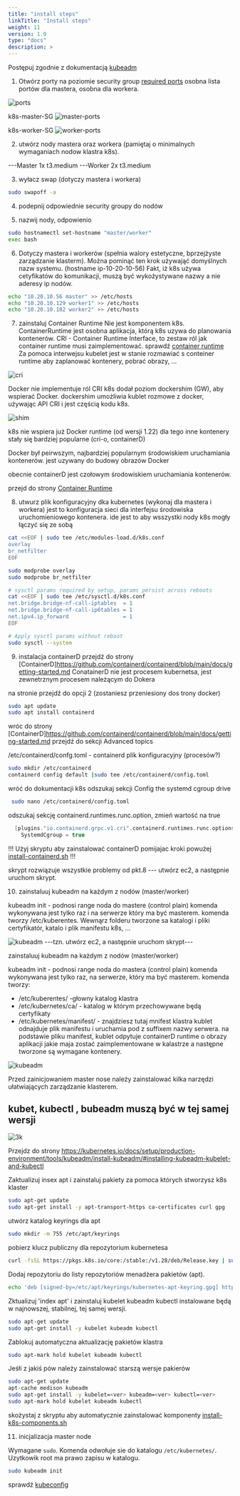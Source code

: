 ```yaml
---
title: "install steps"
linkTitle: "Install steps"
weight: 11
version: 1.0
type: "docs"
description: >
---
```


Postępuj zgodnie z dokumentacją [kubeadm](https://kubernetes.io/docs/setup/production-environment/tools/kubeadm/install-kubeadm/)



1. Otwórz porty na poziomie security group [required ports](https://kubernetes.io/docs/reference/networking/ports-and-protocols/)
   osobna lista portów dla mastera, osobna dla workera.
   
![ports](../02-build-cluster/ports.png)

k8s-master-SG
![master-ports](../02-build-cluster/master-port.png)

k8s-worker-SG
![worker-ports](../02-build-cluster/worker-port.png)

2. utwórz nody mastera oraz workera (pamiętaj o minimalnych wymaganiach nodow klastra k8s).

---Master
1x t3.medium
---Worker
2x t3.medium

3. wyłacz swap (dotyczy mastera i workera)

```bash
sudo swapoff -a
```
4. podepnij odpowiednie security groupy do nodów

5. nazwij nody, odpowienio

```bash
sudo hostnamectl set-hostname "master/worker"
exec bash
```

6. Dotyczy mastera i workerów (spełnia walory estetyczne, bprzejżyste zarządzanie klasterm).
Można pominąć ten krok używająć domyślnych nazw systemu. (hostname ip-10-20-10-56)
Fakt, iż k8s używa cetyfikatów do komunikacji, muszą być wykożystywane nazwy a nie aderesy ip nodów.

```bash
echo "10.20.10.56 master" >> /etc/hosts
echo "10.20.10.129 worker1" >> /etc/hosts
echo "10.20.10.182 worker2" >> /etc/hosts
```

7. zainstaluj Container Runtime
Nie jest komponentem k8s. ContainerRuntime jest osobna aplikacja, którą k8s uzywa do planowania kontenerów.
CRI - Container Runtime Interface, to zestaw ról jak container runtime musi zaimplementować. 
sprawdź [container runtime](../01-core-concepts/02-architecture/01-worker_.md)
Za pomoca interwejsu kubelet jest w stanie rozmawiać s conteiner runtime aby zaplanować kontenery, pobrać obrazy, ...

![cri](../02-build-cluster/cri.png)

Docker nie implementuje ról CRI
k8s dodał poziom dockershim (GW), aby wspierać Docker.
dockershim umożliwia kublet rozmowe z docker, używając API CRI i jest częścią kodu k8s.

![shim](../02-build-cluster/shim.png)

k8s nie wspiera już Docker runtime (od wersji 1.22)
dla tego inne kontenery stały się bardziej popularne (cri-o, containerD)

Docker był peirwszym, najbardziej popularnym środowiskiem uruchamiania kontenerów.
jest uzywany do budowy obrazów Docker

obecnie containerD jest czołowym środowiskiem uruchamiania kontenerów.

przejd do strony [Container Runtime](https://kubernetes.io/docs/setup/production-environment/container-runtimes/)


8. utwurz plik konfiguracyjny dka kubernetes (wykonaj dla mastera i workera)
jest to konfiguracja sieci dla interfejsu środowiska uruchomieniowego kontenera.
ide jest to aby wsszystki nody k8s mogły łączyć się ze sobą

```bash
cat <<EOF | sudo tee /etc/modules-load.d/k8s.conf
overlay
br_netfilter
EOF

sudo modprobe overlay
sudo modprobe br_netfilter

# sysctl params required by setup, params persist across reboots
cat <<EOF | sudo tee /etc/sysctl.d/k8s.conf
net.bridge.bridge-nf-call-iptables  = 1
net.bridge.bridge-nf-call-ip6tables = 1
net.ipv4.ip_forward                 = 1
EOF

# Apply sysctl params without reboot
sudo sysctl --system
```
9. instalacja containerD
przejdź do strony [ContainerD]https://github.com/containerd/containerd/blob/main/docs/getting-started.md
ConatainerD nie jest procesem kubernetsa, jest zewnetrznym procesem należącym do Dokera

na stronie przejdź do opcji 2 (zostaniesz przeniesiony dos trony docker)

```bash
sudo apt update
sudo apt install containerd
```
 wróc do strony [ContainerD]https://github.com/containerd/containerd/blob/main/docs/getting-started.md
 przejdź do sekcji Advanced topics

 /etc/containerd/confg.toml - containerd plik konfiguracyjny (procesów?)

 ```bash
 sudo mkdir /etc/containerd
 containerd config default |sudo tee /etc/containerd/config.toml
 ```

 wróć do dokumentacji k8s
 odszukaj sekcji Config the systemd cgroup drive
```bash
 sudo nano /etc/containerd/config.toml
```

odszukaj sekcję containerd.runtimes.runc.option, zmień wartość na true 

```C
  [plugins."io.containerd.grpc.v1.cri".containerd.runtimes.runc.options]
    SystemdCgroup = true
```
!!! Użyj skryptu aby zainstalować containerD pomijajac kroki powużej 
[install-containerd.sh](../02-build-cluster/install-containerd.sh) !!!

skrypt rozwiązuje wszystkie problemy od pkt.8
--- utwórz ec2, a następnie uruchom skrypt.

10. zainstaluuj kubeadm na każdym z nodów (master/worker)

kubeadm init - podnosi range noda do mastere (control plain)
komenda wykonywana jest tylko raz i na serwerze który ma być masterem.
komenda tworzy /etc/kuberentes. Wewnąrz folderu tworzone sa katalogi i pliki certyfikatór, katalo i plik manifestu k8s, ...

![kubeadm](../02-build-cluster/kubeadm.png)
---tzn. utwórz ec2, a następnie uruchom skrypt--- 

zainstaluuj kubeadm na każdym z nodów (master/worker)

kubeadm init - podnosi range noda do mastera (control plain)
komenda wykonywana jest tylko raz, na serwerze, który ma być masterem.
komenda tworzy:
  - /etc/kuberentes/ -głowny katalog klastra
  - /etc/kubernetes/ca/ - katalog w którym przechowywane będą certyfikaty
  - /etc/kubernetes/manifest/ - znajdziesz tutaj mnifest klastra
    kublet odnajduje plik manifestu i uruchamia pod z suffixem nazwy serwera.
    na podstawie pliku manifest, kublet odpytuje containerD runtime o obrazy aplikacji jakie maja zostać zaimplementowane w kalastrze a następne tworzone są wymagane kontenery.

![kubeadm](../02-build-cluster/kubeadm.png)

Przed zainicjowaniem master nose należy zainstalować kilka narzędzi ułatwiających zarządzanie klasterem.
## kubet, kubectl , bubeadm muszą być w tej samej wersji

![3k](../02-build-cluster/3k.png)

Przejdz do strony  https://kubernetes.io/docs/setup/production-environment/tools/kubeadm/install-kubeadm/#installing-kubeadm-kubelet-and-kubectl


Zaktualizuj insex apt i zainstaluj pakiety za pomoca których stworzysz k8s klaster

```bash
sudo apt-get update
sudo apt-get install -y apt-transport-https ca-certificates curl gpg
```

utwórz katalog keyrings dla apt

```bash
sudo mkdir -m 755 /etc/apt/keyrings
```

pobierz klucz publiczny dla repozytorium kubernetesa

```bash
curl -fsSL https://pkgs.k8s.io/core:/stable:/v1.28/deb/Release.key | sudo gpg --dearmor -o /etc/apt/keyrings/kubernetes-apt-keyring.gpg
```

Dodaj repozytoriu do listy repozytoriów menadżera pakietów (apt).

```bash
echo 'deb [signed-by=/etc/apt/keyrings/kubernetes-apt-keyring.gpg] https://pkgs.k8s.io/core:/stable:/v1.28/deb/ /' | sudo tee /etc/apt/sources.list.d/kubernetes.list
```

Zktualizuj 'index apt' i zainstaluj kubelet kubeadm kubectl
instalowane będą w najnowszej, stabilnej, tej samej wersji.


```bash
sudo apt-get update
sudo apt-get install -y kubelet kubeadm kubectl
```

Zablokuj automatyczna aktualizację pakietów klastra
```bash
sudo apt-mark hold kubelet kubeadm kubectl
```

Jeśłi z jakiś pów należy zainstalować starszą wersje pakierów
```bash
sudo apt-get update
apt-cache medison kubeadm
sudo apt-get install -y kubelet=<ver> kubeadm=<ver> kubectl=<ver>
sudo apt-mark hold kubelet kubeadm kubectl
```

skożystaj z skryptu aby automatycznie zainstalować komponenty [install-k8s-components.sh](../02-build-cluster/install-k8s-components.sh)

11. inicjalizacja master node

Wymagane ```sudo```. Komenda odwołuje sie do katalogu ```/etc/kubernetes/```. Uzytkowik root ma prawo zapisu w katalogu.

```bash
sudo kubeadm init
```

 
sprawdź [kubeconfig](../01-core-concepts/02-architecture/03-kubeconfig.md)


